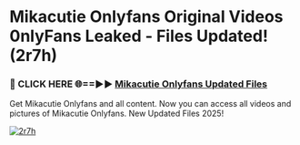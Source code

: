 # Mikacutie Onlyfans Original Videos 0nlyFans Leaked - Files Updated! (2r7h)

<h3>🔴 CLICK HERE 🌐==►► <a href="https://tinyurl.com/ehrbuxhb" rel="nofollow">Mikacutie Onlyfans Updated Files</a></h3>

Get Mikacutie Onlyfans and all content. Now you can access all videos and pictures of Mikacutie Onlyfans. New Updated Files 2025!

[![2r7h](https://i.imgur.com/lVYEuWS.gif)](https://tinyurl.com/ehrbuxhb)
